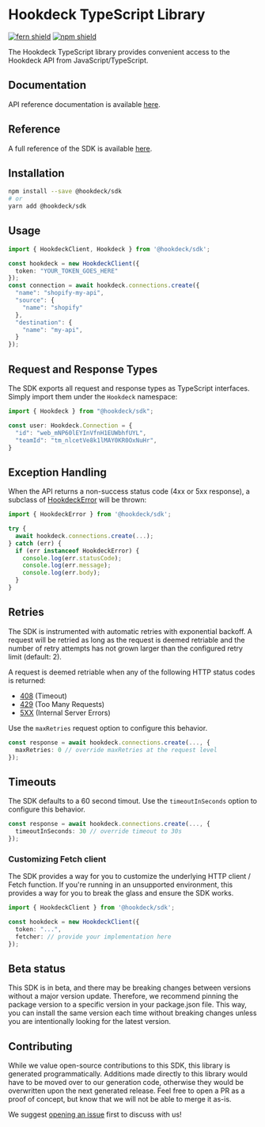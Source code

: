 # Hookdeck TypeScript Library

[![fern shield](https://img.shields.io/badge/%F0%9F%8C%BF-SDK%20generated%20by%20Fern-brightgreen)](https://buildwithfern.com/)
[![npm shield](https://img.shields.io/npm/v/@hookdeck/sdk)](https://www.npmjs.com/package/@hookdeck/sdk)

The Hookdeck TypeScript library provides convenient access to the Hookdeck API from JavaScript/TypeScript.

## Documentation

API reference documentation is available [here](https://hookdeck.com/docs/api).

## Reference

A full reference of the SDK is available [here](./reference.md).

## Installation

```bash
npm install --save @hookdeck/sdk
# or
yarn add @hookdeck/sdk
```

## Usage

```typescript
import { HookdeckClient, Hookdeck } from '@hookdeck/sdk';

const hookdeck = new HookdeckClient({
  token: "YOUR_TOKEN_GOES_HERE"
});
const connection = await hookdeck.connections.create({
  "name": "shopify-my-api",
  "source": {
    "name": "shopify"
  },
  "destination": {
    "name": "my-api",
  }
});
```

## Request and Response Types

The SDK exports all request and response types as TypeScript interfaces. Simply 
import them under the `Hookdeck` namespace: 

```ts
import { Hookdeck } from "@hookdeck/sdk"; 

const user: Hookdeck.Connection = {
  "id": "web_mNP60lEYInVfnH1EUWbhfUYL",
  "teamId": "tm_nlcetVe8k1lMAY0KR0OxNuHr",
}
```

## Exception Handling

When the API returns a non-success status code (4xx or 5xx response), 
a subclass of [HookdeckError](./src/errors/HookdeckError.ts) will be thrown:

```ts
import { HookdeckError } from '@hookdeck/sdk';

try {
  await hookdeck.connections.create(...);
} catch (err) {
  if (err instanceof HookdeckError) {
    console.log(err.statusCode); 
    console.log(err.message);
    console.log(err.body); 
  }
}
```

## Retries

The SDK is instrumented with automatic retries with exponential backoff. A request will be
retried as long as the request is deemed retriable and the number of retry attempts has not grown larger
than the configured retry limit (default: 2).

A request is deemed retriable when any of the following HTTP status codes is returned:

- [408](https://developer.mozilla.org/en-US/docs/Web/HTTP/Status/408) (Timeout)
- [429](https://developer.mozilla.org/en-US/docs/Web/HTTP/Status/429) (Too Many Requests)
- [5XX](https://developer.mozilla.org/en-US/docs/Web/HTTP/Status/500) (Internal Server Errors)
  
Use the `maxRetries` request option to configure this behavior. 

```ts
const response = await hookdeck.connections.create(..., {
  maxRetries: 0 // override maxRetries at the request level
});
```

## Timeouts

The SDK defaults to a 60 second timout. Use the `timeoutInSeconds` option to 
configure this behavior. 

```ts
const response = await hookdeck.connections.create(..., {
  timeoutInSeconds: 30 // override timeout to 30s
});
```

### Customizing Fetch client

The SDK provides a way for you to customize the underlying HTTP client / Fetch function. If you're 
running in an unsupported environment, this provides a way for you to break the glass and 
ensure the SDK works. 

```ts
import { HookdeckClient } from '@hookdeck/sdk';

const hookdeck = new HookdeckClient({
  token: "...",
  fetcher: // provide your implementation here
});
```

## Beta status

This SDK is in beta, and there may be breaking changes between versions without a major version update. 
Therefore, we recommend pinning the package version to a specific version in your package.json file. 
This way, you can install the same version each time without breaking changes unless you are 
intentionally looking for the latest version.

## Contributing

While we value open-source contributions to this SDK, this library is generated programmatically. 
Additions made directly to this library would have to be moved over to our generation code, 
otherwise they would be overwritten upon the next generated release. Feel free to open a 
PR as a proof of concept, but know that we will not be able to merge it as-is. 

We suggest [opening an issue](https://github.com/FlatFilers/flatfile-node/issues) first to discuss with us!
